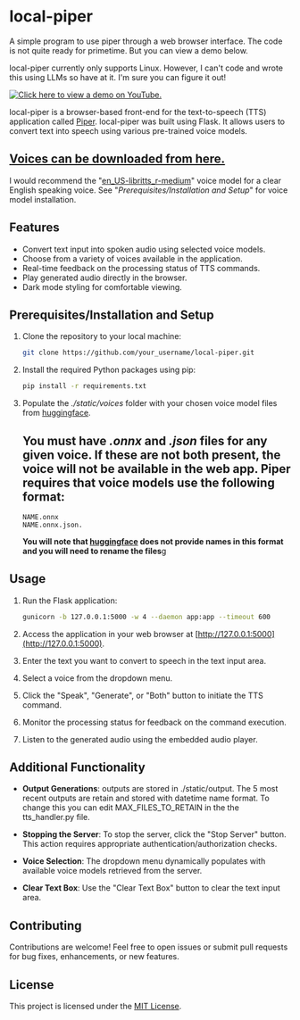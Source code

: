 # local-piper
A simple program to use piper through a web browser interface. The code is not quite ready for primetime. But you can view a demo below.

local-piper currently only supports Linux. However, I can't code and wrote this using LLMs so have at it. I'm sure you can figure it out!

[![Click here to view a demo on YouTube.](https://img.youtube.com/vi/Ym2KmWeqd84/0.jpg)](https://www.youtube.com/watch?v=Ym2KmWeqd84)

local-piper is a browser-based front-end for the text-to-speech (TTS) application called [Piper](https://github.com/rhasspy/piper). local-piper was built using Flask. It allows users to convert text into speech using various pre-trained voice models.

## [Voices can be downloaded from here.](https://huggingface.co/rhasspy/piper-voices/tree/v1.0.0)

I would recommend the "[en_US-libritts_r-medium](https://huggingface.co/rhasspy/piper-voices/tree/v1.0.0/en/en_US/libritts_r/medium)" voice model for a clear English speaking voice. See "*Prerequisites/Installation and Setup*" for voice model installation.

## Features

- Convert text input into spoken audio using selected voice models.
- Choose from a variety of voices available in the application.
- Real-time feedback on the processing status of TTS commands.
- Play generated audio directly in the browser.
- Dark mode styling for comfortable viewing.

## Prerequisites/Installation and Setup

1. Clone the repository to your local machine:

   ```bash
   git clone https://github.com/your_username/local-piper.git
   ```

2. Install the required Python packages using pip:

   ```bash
   pip install -r requirements.txt
   ```

3. Populate the *./static/voices* folder with your chosen voice model files from [huggingface](https://huggingface.co/rhasspy/piper-voices/tree/v1.0.0).
   ## **You must have *.onnx* and *.json* files for any given voice. If these are not both present, the voice will not be available in the web app. Piper requires that voice models use the following format:**

   ```
   NAME.onnx
   NAME.onnx.json.
   ```
   **You will note that [huggingface](https://huggingface.co/rhasspy/piper-voices/tree/v1.0.0) does not provide names in this format and you will need to rename the files**g 


## Usage

1. Run the Flask application:

   ```bash
   gunicorn -b 127.0.0.1:5000 -w 4 --daemon app:app --timeout 600
   ```

2. Access the application in your web browser at [http://127.0.0.1:5000](http://127.0.0.1:5000).

3. Enter the text you want to convert to speech in the text input area.

4. Select a voice from the dropdown menu.

5. Click the "Speak", "Generate", or "Both" button to initiate the TTS command.

6. Monitor the processing status for feedback on the command execution.

7. Listen to the generated audio using the embedded audio player.

## Additional Functionality

- **Output Generations**: outputs are stored in ./static/output. The 5 most recent outputs are retain and stored with datetime name format. To change this you can edit MAX_FILES_TO_RETAIN in the the tts_handler.py file.

- **Stopping the Server**: To stop the server, click the "Stop Server" button. This action requires appropriate authentication/authorization checks.

- **Voice Selection**: The dropdown menu dynamically populates with available voice models retrieved from the server.

- **Clear Text Box**: Use the "Clear Text Box" button to clear the text input area.

## Contributing

Contributions are welcome! Feel free to open issues or submit pull requests for bug fixes, enhancements, or new features.

## License

This project is licensed under the [MIT License](LICENSE).

